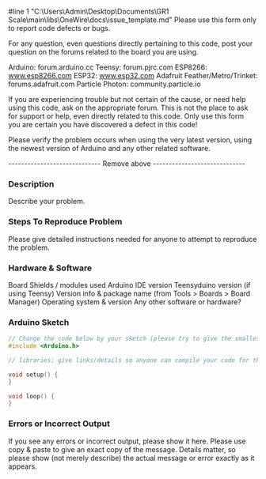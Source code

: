 #line 1 "C:\\Users\\Admin\\Desktop\\Documents\\GR1 Scale\\main\\libs\\OneWire\\docs\\issue_template.md"
Please use this form only to report code defects or bugs.

For any question, even questions directly pertaining to this code, post your question on the forums related to the board you are using.

Arduino: forum.arduino.cc
Teensy: forum.pjrc.com
ESP8266: www.esp8266.com
ESP32: www.esp32.com
Adafruit Feather/Metro/Trinket: forums.adafruit.com
Particle Photon: community.particle.io

If you are experiencing trouble but not certain of the cause, or need help using this code, ask on the appropriate forum.  This is not the place to ask for support or help, even directly related to this code.  Only use this form you are certain you have discovered a defect in this code!

Please verify the problem occurs when using the very latest version, using the newest version of Arduino and any other related software.


----------------------------- Remove above -----------------------------



### Description

Describe your problem.



### Steps To Reproduce Problem

Please give detailed instructions needed for anyone to attempt to reproduce the problem.



### Hardware & Software

Board
Shields / modules used
Arduino IDE version
Teensyduino version (if using Teensy)
Version info & package name (from Tools > Boards > Board Manager)
Operating system & version
Any other software or hardware?


### Arduino Sketch

```cpp
// Change the code below by your sketch (please try to give the smallest code which demonstrates the problem)
#include <Arduino.h>

// libraries: give links/details so anyone can compile your code for the same result

void setup() {
}

void loop() {
}
```


### Errors or Incorrect Output

If you see any errors or incorrect output, please show it here.  Please use copy & paste to give an exact copy of the message.  Details matter, so please show (not merely describe) the actual message or error exactly as it appears.


